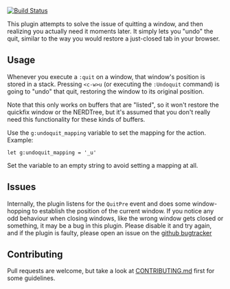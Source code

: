 [![Build Status](https://secure.travis-ci.org/AndrewRadev/undoquit.vim.png?branch=master)](http://travis-ci.org/AndrewRadev/undoquit.vim)

This plugin attempts to solve the issue of quitting a window, and then realizing you actually need it moments later. It simply lets you "undo" the quit, similar to the way you would restore a just-closed tab in your browser.

## Usage

Whenever you execute a `:quit` on a window, that window's position is stored in a stack. Pressing `<c-w>u` (or executing the `:Undoquit` command) is going to "undo" that quit, restoring the window to its original position.

Note that this only works on buffers that are "listed", so it won't restore the quickfix window or the NERDTree, but it's assumed that you don't really need this functionality for these kinds of buffers.

Use the `g:undoquit_mapping` variable to set the mapping for the action. Example:

``` vim
let g:undoquit_mapping = '_u'
```

Set the variable to an empty string to avoid setting a mapping at all.

## Issues

Internally, the plugin listens for the `QuitPre` event and does some window-hopping to establish the position of the current window. If you notice any odd behaviour when closing windows, like the wrong window gets closed or something, it may be a bug in this plugin. Please disable it and try again, and if the plugin is faulty, please open an issue on the [github bugtracker](https://github.com/AndrewRadev/undoquit.vim/issues)

## Contributing

Pull requests are welcome, but take a look at [CONTRIBUTING.md](https://github.com/AndrewRadev/undoquit.vim/blob/master/CONTRIBUTING.md) first for some guidelines.

